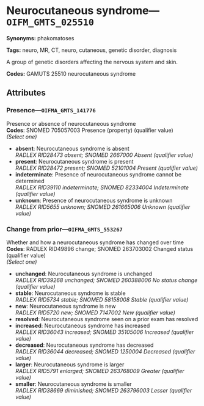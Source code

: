 # Neurocutaneous syndrome—`OIFM_GMTS_025510`

**Synonyms:** phakomatoses

**Tags:** neuro, MR, CT, neuro, cutaneous, genetic disorder, diagnosis

A group of genetic disorders affecting the nervous system and skin.

**Codes:** GAMUTS 25510 neurocutaneous syndrome

## Attributes

### Presence—`OIFMA_GMTS_141776`

Presence or absence of neurocutaneous syndrome  
**Codes**: SNOMED 705057003 Presence (property) (qualifier value)  
*(Select one)*

- **absent**: Neurocutaneous syndrome is absent  
_RADLEX RID28473 absent; SNOMED 2667000 Absent (qualifier value)_
- **present**: Neurocutaneous syndrome is present  
_RADLEX RID28472 present; SNOMED 52101004 Present (qualifier value)_
- **indeterminate**: Presence of neurocutaneous syndrome cannot be determined  
_RADLEX RID39110 indeterminate; SNOMED 82334004 Indeterminate (qualifier value)_
- **unknown**: Presence of neurocutaneous syndrome is unknown  
_RADLEX RID5655 unknown; SNOMED 261665006 Unknown (qualifier value)_

### Change from prior—`OIFMA_GMTS_553267`

Whether and how a neurocutaneous syndrome has changed over time  
**Codes**: RADLEX RID49896 change; SNOMED 263703002 Changed status (qualifier value)  
*(Select one)*

- **unchanged**: Neurocutaneous syndrome is unchanged  
_RADLEX RID39268 unchanged; SNOMED 260388006 No status change (qualifier value)_
- **stable**: Neurocutaneous syndrome is stable  
_RADLEX RID5734 stable; SNOMED 58158008 Stable (qualifier value)_
- **new**: Neurocutaneous syndrome is new  
_RADLEX RID5720 new; SNOMED 7147002 New (qualifier value)_
- **resolved**: Neurocutaneous syndrome seen on a prior exam has resolved  
- **increased**: Neurocutaneous syndrome has increased  
_RADLEX RID36043 increased; SNOMED 35105006 Increased (qualifier value)_
- **decreased**: Neurocutaneous syndrome has decreased  
_RADLEX RID36044 decreased; SNOMED 1250004 Decreased (qualifier value)_
- **larger**: Neurocutaneous syndrome is larger  
_RADLEX RID5791 enlarged; SNOMED 263768009 Greater (qualifier value)_
- **smaller**: Neurocutaneous syndrome is smaller  
_RADLEX RID38669 diminished; SNOMED 263796003 Lesser (qualifier value)_